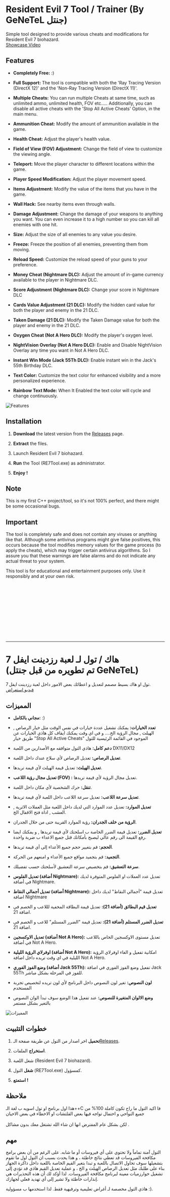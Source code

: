 # Resident Evil 7 Tool / Trainer (By GeNeTeL جنتل)

Simple tool designed to provide various cheats and modifications for Resident Evil 7 biohazard.
<br> [Showcase Video](https://www.youtube.com/watch?v=rj95QM2sAis)
## Features
- **Completely Free:** :)

- **Full Support:** The tool is compatible with both the 'Ray Tracing Version (DirectX 12)' and the 'Non-Ray Tracing Version (DirectX 11)'.
  
- **Multiple Cheats:** You can run multiple Cheats at same time, such as unlimited ammo, unlimited health, FOV etc..... Additionally, you can disable all active cheats with the 'Stop All Active Cheats' Option, in the main menu.

- **Ammunition Cheat:** Modify the amount of ammunition available in the game.
  
- **Health Cheat:** Adjust the player's health value.
  
- **Field of View (FOV) Adjustment:** Change the field of view to customize the viewing angle.
  
- **Teleport:** Move the player character to different locations within the game.

- **Player Speed Modification:** Adjust the player movement speed.

- **Items Adjustment:** Modify the value of the items that you have in the game.

- **Wall Hack:** See nearby items even through walls.

- **Damage Adjustment:** Change the damage of your weapons to anything you want. You can even increase it to a high number so you can kill all enemies with one hit.

- **Size:** Adjust the size of all enemies to any value you desire.

- **Freeze:** Freeze the position of all enemies, preventing them from moving.

- **Reload Speed:** Customize the reload speed of your guns to your preference.

- **Money Cheat (Nightmare DLC):** Adjust the amount of in-game currency available to the player in Nightmare DLC.

- **Score Adjustment (Nightmare DLC):** Change your score in Nightmare DLC

- **Cards Value Adjustment (21 DLC):** Modify the hidden card value for both the player and enemy in the 21 DLC.

- **Taken Damage (21 DLC):** Modify the Taken Damage value for both the player and enemy in the 21 DLC.

- **Oxygen Cheat (Not A Hero DLC):** Modify the player's oxygen level.

- **NightVision Overlay (Not A Hero DLC):** Enable and Disable NightVision Overlay any time you want in Not A Hero DLC.

- **Instant Win Mode (Jack 55Th DLC):** Enable instant win in the Jack's 55th Birthday DLC.

- **Text Color:**  Customize the text color for enhanced visibility and a more personalized experience.

- **Rainbow Text Mode:** When It Enabled the text color will cycle and change continuously.

![Features](https://github.com/iGeNeTeL/RE7/blob/main/Images/Features-New.jpg)

## Installation
1. **Download** the latest version from the [Releases](https://github.com/iGeNeTeL/RE7/releases) page.
   
2. **Extract** the files.
   
3. Launch Resident Evil 7 biohazard.
   
4. **Run** the Tool (RE7Tool.exe) as administrator.
   
5. **Enjoy !**


## Note
This is my first C++ project/tool, so it's not 100% perfect, and there might be some occasional bugs.



## Important
The tool is completely safe and does not contain any viruses or anything like that. Although some antivirus programs might give false positives, this occurs because the tool modifies memory values for the game process (to apply the cheats), which may trigger certain antivirus algorithms. 
So I assure you that these warnings are false alarms and do not indicate any actual threat to your system.

This tool is for educational and entertainment purposes only. Use it responsibly and at your own risk.

</br>
</br>
</br>
</br>
</br>
</br>
</br>
</br>
</br>
</br>


----------------------------------------------------------------------------

# هاك / تول لـ لعبة رزدينت ايفل 7 <br/> (تم تطويره من قبل جنتل GeNeTeL)

تول او هاك بسيط مصمم لتعديل و اعطائك بعض الامور داخل لعبة رزدينت ايفل 7.<br/>
 [فيديو استعراض](https://www.youtube.com/watch?v=rj95QM2sAis)
## المميزات
- **مجاني بالكامل:** :)

- **تعدد الخيارات:** يمكنك تشغيل عددة خيارات في نفس الوقت مثل خيار الرصاص , الهيلث , مجال الرؤية الخ.... و في اي وقت يمكنك ايقاف كل هاذي الخيارات عن طريق خيار "Stop All Active Cheats" الموجود في القائمة الرئيسية للتول
  
- **دعم كامل:** هاذي التول متوافقه مع الأصدارين من اللعبة DX11/DX12
  
- **تعديل الرصاص:** تعديل الرصاص لأي سلاح عندك داخل اللعبة.
  
- **تعديل الهيلث:** تعديل قيمة الهيلث لأي قيمة تريدها.
  
- **تعديل مجال رؤية اللاعب (FOV) :** تعديل مجال الرؤية لأي قيمة تريدها.
  
- **تنقل:** حرك الشخصية لأي مكان داخل اللعبة.

- **تعديل سرعة اللاعب:** تعديل سرعة اللاعب داخل اللعبة لأي قيمة تريدها.

- **تعديل الموارد:** تعديل عدد الموارد التي لديك داخل اللعبة مثل العملات الاثرية , العشب , اداة فتح الاقفال الخ.

- **الرؤية من خلف الجدران:** رؤية الموارد القريبة حتى من خلال الجدران.

- **تعديل الضرر:** تعديل قيمة الضرر الخاصة ب اسلحتك لأي قيمة تريدها , و يمكنك ايضا رفع القيمة الى رقم عالي ليصبح بأمكانك قتل جميع الاعداء ب ضربة واحدة.

- **الحجم:** قم بتغيير حجم جميع الأعداء إلى أي قيمة تريدها.

- **التجميد:** قم بتجميد مواقع جميع الأعداء و امنعهم من الحركة.

- **سرعة التعشيق:** قم بتخصيص سرعة التعشيق لأسلحتك حسب تفضيلك.

- **تعديل الفلوس (أضافة Nightmare):** تعديل عدد العملات او الفلوس المتوفرة لديك في أضافة Nightmare.

- **تعديل أجمالي النقاط (أضافة Nightmare):** تعديل قيمة "أجمالي النقاط" لديك داخل اضافة Nightmare

- **تعديل قيم البطائق (أضافة 21):** تعديل قيمة البطاقة المخفية لللاعب و الخصم في اضافة 21.

- **تعديل الضرر المستلم (أضافة 21):** تعديل قيمة "الضرر المستلم" للاعب و الخصم في اضافة 21.

- **تعديل الاوكسجين (أضافة Not A Hero):** تعديل مستوى الاوكسجين الخاص باللاعب في أضافة Not A Hero.

- **اوفرلاي الرؤية الليلية (أضافة Not A Hero):** امكانية تفعيل و الغاء اوفرلاي الرؤية الليلية في اي وقت تريده داخل اضافة Not A Hero.

- **وضع الفوز الفوري (أضافة Jack 55Th):** تفعيل وضع الفوز الفوري في اضافة Jack 55Th للفوز في المرحلة بشكل مباشر.

- **لون النصوص:** تغير لون النصوص داخل البرنامج لأي لون تريده لتخصيص تجربة المستخدم

- **وضع الالوان المتغيرة للنصوص:** عند تفعيل هذا الوضع سوف تبدأ الوان النصوص بالتغير بشكل مستمر
  
![المميزات](https://github.com/iGeNeTeL/RE7/blob/main/Images/Features%20Arabic-New.jpg)

## خطوات التثبيت
1. **تحميل** اخر اصدار من التول عن طريقة صفحة الـ[Releases](https://github.com/iGeNeTeL/RE7/releases).
   
2. **استخراج** الملفات.
   
3. شغل اللعبة (Resident Evil 7 biohazard).
   
4. **شغل** التول (RE7Tool.exe) كمسؤول.
   
5. **استمتع !**


## ملاحظة
هذا اول برنامج او تول اسويه ب لغة الـ++C فا اكيد التول ما راح تكون كاملة 100% من جميع النواحي و احتمال تواجه فيها بعض القلتشات او الاخطاء في بعض الاحيان <br/><br/> لكن بشكل عام المفترض انها ان شاء الله تشتغل معك بدون مشاكل .



## مهم
التول آمنة تماماً ولا تحتوي على أي فيروسات أو ما شابه. على الرغم من أن بعض برامج مكافحة الفيروسات قد تعطي نتائج خاطئة ، و هذا يحدث بسبب ان التول اول ما تقوم بتشغيلها سوف تحاول الاتصال باللعبة و تبدا بتغير القيم الخاصة باللعبة داخل ذاكرة الجهاز بناء على طلبك مثل تعديل الرصاص الهيلث و الخ ، و عملية تعديل القيم هاذي قد تؤدي إلى تشغيل خوارزميات معينة لبرنامج مكافحة الفيروسات. 
لذا أؤكد لك أن هذه التحذيرات هي إنذارات خاطئة ولا تشير إلى أي تهديد فعلي لجهازك.

هاذي التول مخصصة لـ أغراض تعليمية وترفيهية فقط. لذا استخدمها ب مسؤولية :).

